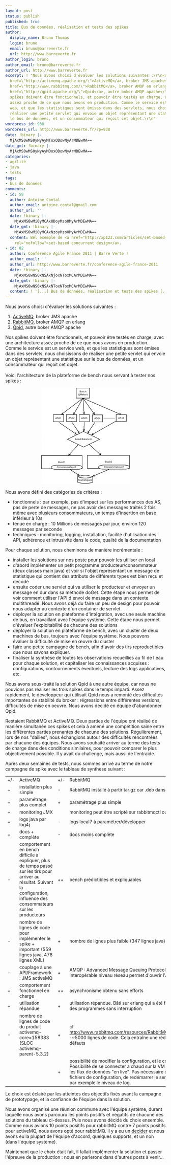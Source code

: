 ```yaml
---
layout: post
status: publish
published: true
title: Bus de données, réalisation et tests des spikes
author:
  display_name: Bruno Thomas
  login: bruno
  email: bruno@barreverte.fr
  url: http://www.barreverte.fr
author_login: bruno
author_email: bruno@barreverte.fr
author_url: http://www.barreverte.fr
excerpt: ! "Nous avons choisi d'évaluer les solutions suivantes :\r\n<ol>\r\n\t<li><a
  href=\"http://activemq.apache.org/\">ActiveMQ</a>, broker JMS apache</li>\r\n\t<li><a
  href=\"http://www.rabbitmq.com/\">RabbitMQ</a>, broker AMQP en erlang</li>\r\n\t<li><a
  href=\"http://qpid.apache.org/\">Qpid</a>, autre boker AMQP apache</li>\r\n</ol>\r\nNos
  spikes doivent être fonctionnels, et pouvoir être testés en charge, avec une architecture
  assez proche de ce que nous avons en production. Comme le service est un service
  web, et que les statistiques sont émises dans des servlets, nous choisissons de
  réaliser une petite servlet qui envoie un objet représentant une statistique sur
  le bus de données, et un consommateur qui reçoit cet objet.\r\n"
wordpress_id: 938
wordpress_url: http://www.barreverte.fr/?p=938
date: !binary |-
  MjAxMS0wMS0yNyAyMToxODowNyArMDEwMA==
date_gmt: !binary |-
  MjAxMS0wMS0yNyAyMDoxODowNyArMDEwMA==
categories:
- agilité
- java
- tests
tags:
- bus de données
comments:
- id: 58
  author: Antoine Contal
  author_email: antoine.contal@gmail.com
  author_url: ''
  date: !binary |-
    MjAxMS0wMi0yMCAxODoyMzo0MyArMDEwMA==
  date_gmt: !binary |-
    MjAxMS0wMi0yMCAxNzoyMzo0MyArMDEwMA==
  content: Bel exemple de <a href="http://xp123.com/articles/set-based-concurrent-engineering/"
    rel="nofollow">set-based concurrent design</a>.
- id: 82
  author: Conférence Agile France 2011 | Barre Verte !
  author_email: ''
  author_url: http://www.barreverte.fr/conference-agile-france-2011
  date: !binary |-
    MjAxMS0wNS0xNSAxNjoxNToxMCArMDIwMA==
  date_gmt: !binary |-
    MjAxMS0wNS0xNSAxNToxNToxMCArMDIwMA==
  content: ! '[...] Bus de données, réalisation et tests des spikes [...]'
---
```

<p>Nous avons choisi d'évaluer les solutions suivantes :</p>
<ol>
<li><a href="http://activemq.apache.org/">ActiveMQ</a>, broker JMS apache</li>
<li><a href="http://www.rabbitmq.com/">RabbitMQ</a>, broker AMQP en erlang</li>
<li><a href="http://qpid.apache.org/">Qpid</a>, autre boker AMQP apache</li>
</ol>
<p>Nos spikes doivent être fonctionnels, et pouvoir être testés en charge, avec une architecture assez proche de ce que nous avons en production. Comme le service est un service web, et que les statistiques sont émises dans des servlets, nous choisissons de réaliser une petite servlet qui envoie un objet représentant une statistique sur le bus de données, et un consommateur qui reçoit cet objet.<br />
<a id="more"></a><a id="more-938"></a><br />
Voici l'architecture de la plateforme de bench nous servant à tester nos spikes :</p>
<p style="text-align: center;">
<a href="/images/bench_stats.png"><img class="size-medium wp-image-1321 aligncenter" title="Architecture des tests de charge" src="/images/bench_stats-279x300.png" alt="Architecture des tests de charge" width="279" height="300" /></a></p>
<p>Nous avons défini des catégories de critères :</p>
<ul>
<li>fonctionnels : par exemple, pas d'impact sur les performances des AS, pas de perte de messages, ne pas avoir des messages traités 2 fois même avec plusieurs consommateurs, un temps d'insertion en base inférieur à 10s</li>
<li>tenue en charge : 10 Millions de messages par jour, environ 120 messages par seconde</li>
<li>techniques : monitoring, logging, installation, facilité d'utilisation des API, adhérence et intrusivité dans le code, qualité de la documentation</li>
</ul>
<p>Pour chaque solution, nous cheminons de manière incrémentale :</p>
<ul>
<li>installer les solutions sur nos poste pour pouvoir les utiliser en local</li>
<li>d'abord implémenter un petit programme producteur/consommateur (deux classes main java) et voir si l'objet représentant un message de statistique qui contient des attributs de différents types est bien reçu et décodé</li>
<li>ensuite coder une servlet qui va utiliser le producteur et envoyer un message en dur dans sa méthode doGet. Cette étape nous permet de voir comment utiliser l'API d'envoi de message dans un contexte multithreadé. Nous avons déjà du faire un peu de design pour pouvoir nous adapter au contexte d'un container de servlet</li>
<li>déployer la solution en plateforme d'intégration, avec une seule machine de bus, en travaillant avec l'équipe système. Cette étape nous permet d'évaluer l'exploitabilité de chacune des solutions</li>
<li>déployer la solution en plateforme de bench, avec un cluster de deux machines de bus, toujours avec l'équipe système. Nous pouvons évaluer la difficulté de mise en œuvre du cluster</li>
<li>faire une petite campagne de bench, afin d'avoir des tirs reproductibles que nous savons expliquer.</li>
<li>finaliser la synthèse de toutes les observations recueillies au fil de l'eau pour chaque solution, et capitaliser les connaissances acquises : configurations, contournements éventuels, lecture des logs applicatives, etc.</li>
</ul>
<p>Nous avons sous-traité la solution Qpid à une autre équipe, car nous ne pouvions pas réaliser les trois spikes dans le temps imparti. Assez rapidement, le développeur qui utilisait Qpid nous a remonté des difficultés importantes de stabilité du broker : régressions entre différentes versions, difficultés de mise en oeuvre. Nous avons décidé en équipe d'abandonner Qpid.</p>
<p>Restaient RabbitMQ et ActiveMQ. Deux parties de l'équipe ont réalisé de manière simultanée ces spikes et cela à amené une compétition saine entre les différentes parties prenantes de chacune des solutions. Régulièrement, lors de nos "dailies", nous échangions autour des difficultés rencontrées par chacune des équipes. Nous avons souhaité arriver au terme des tests de charge dans des conditions similaires, pour pouvoir comparer le plus objectivement possible. Il y avait du challenge, mais aussi de l'entraide.</p>
<p>Après deux semaines de tests, nous sommes arrivé au terme de notre campagne de spike avec le tableau de synthèse suivant :</p>
<table class="comparatif">
<tbody>
<tr>
<td>+/-</td>
<td>ActiveMQ</td>
<td>+/-</td>
<td>RabbitMQ</td>
</tr>
<tr>
<td>+</td>
<td>installation plus simple</td>
<td>-</td>
<td>RabbitMQ installé à partir tar.gz car .deb dans testing</td>
</tr>
<tr>
<td>+</td>
<td>paramétrage plus complet</td>
<td>+</td>
<td>paramétrage plus simple</td>
</tr>
<tr>
<td>+</td>
<td>monitoring JMX</td>
<td></td>
<td>monitoring peut être scripté sur rabbitmqctl ou par le plugin SNMP</td>
</tr>
<tr>
<td>+</td>
<td>logs java par log4j</td>
<td>-</td>
<td>logs local7 à paramétrer/développer</td>
</tr>
<tr>
<td>+</td>
<td>docs + complète</td>
<td>-</td>
<td>docs moins complète</td>
</tr>
<tr>
<td>-</td>
<td>comportement en bench difficile à expliquer, plus de temps passé sur les tirs pour arriver au résultat. Suivant la configuration, influence des consommateurs sur les producteurs</td>
<td>++</td>
<td>bench prédictibles et expliquables</td>
</tr>
<tr>
<td>-</td>
<td>nombre de lignes de code pour implémenter le spike + important (559 lignes java, 478 lignes XML)</td>
<td>+</td>
<td>nombre de lignes plus faible (347 lignes java)</td>
</tr>
<tr>
<td>-</td>
<td>couplage à une API/Framework : JMS activeMQ</td>
<td>+</td>
<td>AMQP : Advanced Message Queuing Protocol, protocole interopérable niveau réseau permet d'ouvrir l'API du bus</td>
</tr>
<tr>
<td>+</td>
<td>comportement fonctionnel en charge</td>
<td>++</td>
<td>asynchronisme obtenu sans efforts</td>
</tr>
<tr>
<td>+</td>
<td>utilisation répandue</td>
<td>+</td>
<td>utilisation répandue. Bâti sur erlang qui a été fait pour faire tourner des programmes sans interruption</td>
</tr>
<tr>
<td>-</td>
<td>nombre de lignes de code du produit activemq-core=158383 (SLOC activemq-parent-5.3.2)</td>
<td>+</td>
<td>cf <a href="http://www.rabbitmq.com/resources/RabbitMQ_FITEclub_2009.pdf">http://www.rabbitmq.com/resources/RabbitMQ_FITEclub_2009.pdf</a> : ~5000 lignes de code. Cela entraîne une réduction du risque de défauts</td>
</tr>
<tr>
<td></td>
<td></td>
<td>+</td>
<td>possibilité de modifier la configuration, et le code à chaud. Possibilité de se connecter à chaud sur la VM erlang et d'afficher les flux de données "en live". Pas nécessaire de modifier des fichiers de configuration, de redémarrer le service pour changer par exemple le niveau de log.</td>
</tr>
</tbody>
</table>
<p>Le choix est éclairé par les atteintes des objectifs fixés avant la campagne de prototypage, et la confiance de l'équipe dans la solution.</p>
<p>Nous avons organisé une réunion commune avec l'équipe système, durant laquelle nous avons parcouru les points positifs et négatifs de chacune des solutions du tableau ci-dessus. Puis nous avons décidé du choix ensemble. Comme nous avions 10 points positifs pour rabbitMQ contre 7 points positifs pour activeMQ, nous avons opté pour rabbitMQ. Il y a eu un <a href="http://www.darkcoding.net/behaviour/decider-protocol/">decider</a> et nous avons eu la plupart de l'équipe d'accord, quelques supports, et un non (dans l'équipe système).</p>
<p>Maintenant que le choix était fait, il fallait implémenter la solution et passer l'épreuve de la production : nous en parlerons dans d'autres posts à venir...</p>
